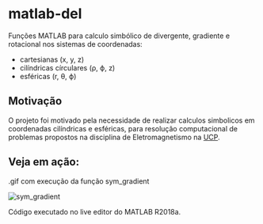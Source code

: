 # matlab-del
Funções MATLAB para calculo simbólico de divergente, gradiente e rotacional nos sistemas de coordenadas: 
* cartesianas (x, y, z)
* cilíndricas círculares (ρ, ϕ, z)
* esféricas (r, θ, ϕ)

## Motivação

O projeto foi motivado pela necessidade de realizar calculos simbolicos em coordenadas cilíndricas e esféricas, para resolução computacional de problemas propostos na disciplina de Eletromagnetismo na [UCP](http://ucp.br/).

## Veja em ação:
.gif com execução da função sym_gradient

![sym_gradient](https://lh6.googleusercontent.com/5osJoyrzmCUwSMhRIYGt_4-IOYvq8uslDQjyVJpe2Fpw8WOjW9bfBiw6agJB2TIGgtcGmuskXxepaOZDCXF3=w1600-h757)

Código executado no live editor do MATLAB R2018a.
